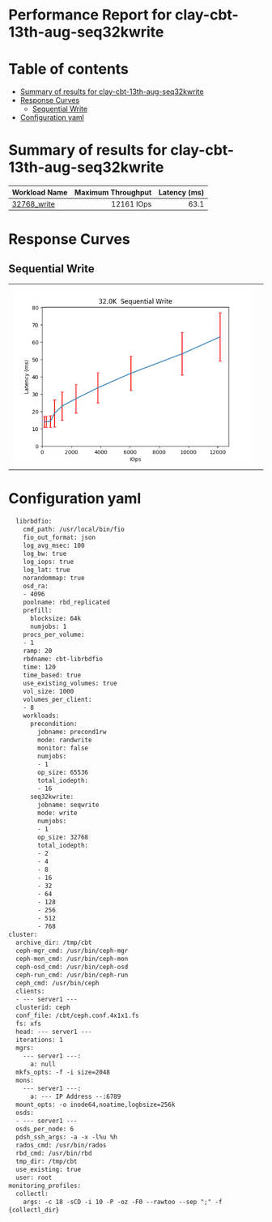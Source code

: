 
Performance Report for clay-cbt-13th-aug-seq32kwrite
====================================================

Table of contents
=================

* [Summary of results for clay-cbt-13th-aug-seq32kwrite](#summary-of-results-for-clay-cbt-13th-aug-seq32kwrite)
* [Response Curves](#response-curves)
	* [Sequential Write](#sequential-write)
* [Configuration yaml](#configuration-yaml)

# Summary of results for clay-cbt-13th-aug-seq32kwrite
  
|Workload Name|Maximum Throughput|Latency (ms)|  
| :--- | ---: | ---: |  
|[32768_write](#32768-write)|12161 IOps|63.1|
# Response Curves

## Sequential Write

|||
| :---: | :---: |
|<a name="32768-write"></a>![32.0KK  Sequential Write](plots.250813_141145/32768_write.png)||

# Configuration yaml


```benchmarks:
  librbdfio:
    cmd_path: /usr/local/bin/fio
    fio_out_format: json
    log_avg_msec: 100
    log_bw: true
    log_iops: true
    log_lat: true
    norandommap: true
    osd_ra:
    - 4096
    poolname: rbd_replicated
    prefill:
      blocksize: 64k
      numjobs: 1
    procs_per_volume:
    - 1
    ramp: 20
    rbdname: cbt-librbdfio
    time: 120
    time_based: true
    use_existing_volumes: true
    vol_size: 1000
    volumes_per_client:
    - 8
    workloads:
      precondition:
        jobname: precond1rw
        mode: randwrite
        monitor: false
        numjobs:
        - 1
        op_size: 65536
        total_iodepth:
        - 16
      seq32kwrite:
        jobname: seqwrite
        mode: write
        numjobs:
        - 1
        op_size: 32768
        total_iodepth:
        - 2
        - 4
        - 8
        - 16
        - 32
        - 64
        - 128
        - 256
        - 512
        - 768
cluster:
  archive_dir: /tmp/cbt
  ceph-mgr_cmd: /usr/bin/ceph-mgr
  ceph-mon_cmd: /usr/bin/ceph-mon
  ceph-osd_cmd: /usr/bin/ceph-osd
  ceph-run_cmd: /usr/bin/ceph-run
  ceph_cmd: /usr/bin/ceph
  clients:
  - --- server1 ---
  clusterid: ceph
  conf_file: /cbt/ceph.conf.4x1x1.fs
  fs: xfs
  head: --- server1 ---
  iterations: 1
  mgrs:
    --- server1 ---:
      a: null
  mkfs_opts: -f -i size=2048
  mons:
    --- server1 ---:
      a: --- IP Address --:6789
  mount_opts: -o inode64,noatime,logbsize=256k
  osds:
  - --- server1 ---
  osds_per_node: 6
  pdsh_ssh_args: -a -x -l%u %h
  rados_cmd: /usr/bin/rados
  rbd_cmd: /usr/bin/rbd
  tmp_dir: /tmp/cbt
  use_existing: true
  user: root
monitoring_profiles:
  collectl:
    args: -c 18 -sCD -i 10 -P -oz -F0 --rawtoo --sep ";" -f {collectl_dir}
```